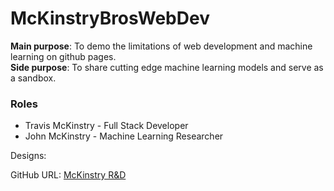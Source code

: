 # McKinstryBrosWebDev

<b>Main purpose</b>: To demo the limitations of web development and machine learning on github pages.
<br>
<b>Side purpose</b>: To share cutting edge machine learning models and serve as a sandbox.

<h3>Roles</h3>
<ul>
  <li>Travis McKinstry - Full Stack Developer</li>
  <li>John McKinstry - Machine Learning Researcher</li>
</ul>

Designs:


GitHub URL:
[McKinstry R&D](https://travisgm92.github.io/web_proj2/)
